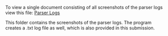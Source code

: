To view a single document consisting of all screenshots of the parser logs view this file: [Parser Logs](Parser_Output.pdf)


This folder contains the screenshots of the parser logs. The program creates a .txt log file as well, which is also provided in this submission.
